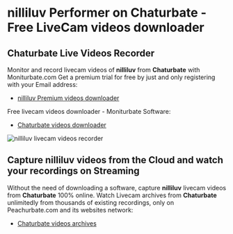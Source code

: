 # nilliluv Performer on Chaturbate - Free LiveCam videos downloader

## Chaturbate Live Videos Recorder

Monitor and record livecam videos of **nilliluv** from **Chaturbate** with Moniturbate.com
Get a premium trial for free by just and only registering with your Email address:
* [nilliluv Premium videos downloader](https://moniturbate.com/request-demo-licence-key.html)

Free livecam videos downloader - Moniturbate Software:
* [Chaturbate videos downloader](https://moniturbate.com/moniturbate-download-software.html)

![nilliluv livecam videos recorder](https://peachurnet.com/templates/moniturbate-software.png)


## Capture nilliluv videos from the Cloud and watch your recordings on Streaming

Without the need of downloading a software, capture **nilliluv** livecam videos from **Chaturbate** 100% online.
Watch Livecam archives from **Chaturbate** unlimitedly from thousands of existing recordings, only on Peachurbate.com and its websites network:
* [Chaturbate videos archives](https://peachurnet.com/)